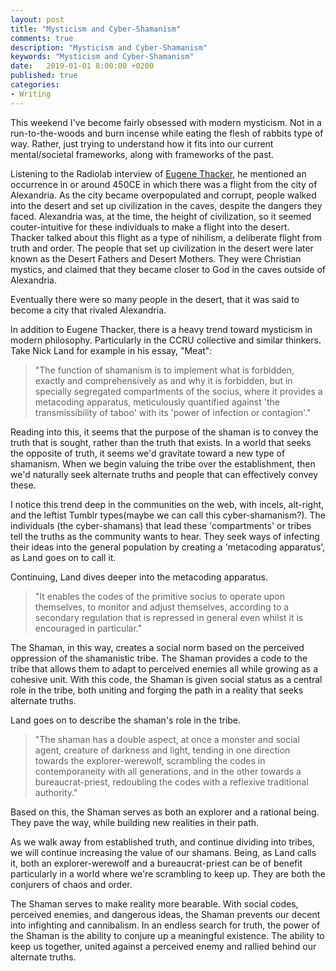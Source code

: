 ```yaml
---
layout: post
title: "Mysticism and Cyber-Shamanism"
comments: true
description: "Mysticism and Cyber-Shamanism"
keywords: "Mysticism and Cyber-Shamanism"
date:   2019-01-01 8:00:00 +0200
published: true
categories:
- Writing
---
```


  
This weekend I've become fairly obsessed with modern mysticism. Not in a run-to-the-woods and burn incense while eating the flesh of rabbits type of way. Rather, just trying to understand how it fits into our current mental/societal frameworks, along with frameworks of the past.

Listening to the Radiolab interview of [Eugene Thacker](https://www.wnycstudios.org/story/dust-planet), he mentioned an occurrence in or around 450CE in which there was a flight from the city of Alexandria. As the city became overpopulated and corrupt, people walked into the desert and set up civilization in the caves, despite the dangers they faced. Alexandria was, at the time, the height of civilization, so it seemed couter-intuitive for these individuals to make a flight into the desert. Thacker talked about this flight as a type of nihilism, a deliberate flight from truth and order. The people that set up civilization in the desert were later known as the Desert Fathers and Desert Mothers. They were Christian mystics, and claimed that they became closer to God in the caves outside of Alexandria. 

Eventually there were so many people in the desert, that it was said to become a city that rivaled Alexandria.

In addition to Eugene Thacker, there is a heavy trend toward mysticism in modern philosophy. Particularly in the CCRU collective and similar thinkers. Take Nick Land for example in his essay, "Meat":

> "The function of shamanism is to implement what is forbidden, exactly and comprehensively as and why it is forbidden, but in specially segregated compartments of the socius, where it provides a metacoding apparatus, meticulously quantified against 'the transmissibility of taboo' with its 'power of infection or contagion'."

Reading into this, it seems that the purpose of the shaman is to convey the truth that is sought, rather than the truth that exists. In a world that seeks the opposite of truth, it seems we'd gravitate toward a new type of shamanism.  When we begin valuing the tribe over the establishment, then we'd naturally seek alternate truths and people that can effectively convey these.

I notice this trend deep in the communities on the web, with incels, alt-right, and the leftist Tumblr types(maybe we can call this cyber-shamanism?). The individuals (the cyber-shamans) that lead these 'compartments' or tribes tell the truths as the community wants to hear. They seek ways of infecting their ideas into the general population by creating a 'metacoding apparatus', as Land goes on to call it.

Continuing, Land dives deeper into the metacoding apparatus.

> "It enables the codes of the primitive socius to operate upon themselves, to monitor and adjust themselves, according to a secondary regulation that is repressed in general even whilst it is encouraged in particular."

The Shaman, in this way, creates a social norm based on the perceived oppression of the shamanistic tribe. The Shaman provides a code to the tribe that allows them to adapt to perceived enemies all while growing as a cohesive unit. With this code, the Shaman is given social status as a central role in the tribe, both uniting and forging the path in a reality that seeks alternate truths.

Land goes on to describe the shaman's role in the tribe.

> "The shaman has a double aspect, at once a monster and social agent, creature of darkness and light, tending in one direction towards the explorer-werewolf, scrambling the codes in contemporaneity with all generations, and in the other towards a bureaucrat-priest, redoubling the codes with a reflexive traditional authority."

Based on this, the Shaman serves as both an explorer and a rational being. They pave the way, while building new realities in their path. 

As we walk away from established truth, and continue dividing into tribes, we will continue increasing the value of our shamans. Being, as Land calls it, both an explorer-werewolf and a bureaucrat-priest can be of benefit particularly in a world where we're scrambling to keep up. They are both the conjurers of chaos and order.

The Shaman serves to make reality more bearable. With social codes, perceived enemies, and dangerous ideas, the Shaman prevents our decent into infighting and cannibalism. In an endless search for truth, the power of the Shaman is the ability to conjure up a meaningful existence. The ability to keep us together, united against a perceived enemy and rallied behind our alternate truths.


